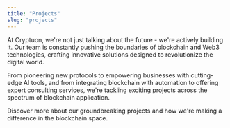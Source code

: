 ```yaml
---
title: "Projects"
slug: "projects"
---
```

At Cryptuon, we're not just talking about the future - we're actively building it. Our team is constantly pushing the boundaries of blockchain and Web3 technologies, crafting innovative solutions designed to revolutionize the digital world. 

From pioneering new protocols to empowering businesses with cutting-edge AI tools, and from integrating blockchain with automation to offering expert consulting services, we're tackling exciting projects across the spectrum of blockchain application. 

Discover more about our groundbreaking projects and how we're making a difference in the blockchain space.